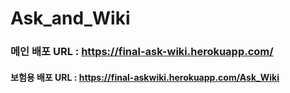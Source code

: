 # Ask_and_Wiki


### 메인 배포 URL :  https://final-ask-wiki.herokuapp.com/



#### 보험용 배포 URL : https://final-askwiki.herokuapp.com/Ask_Wiki